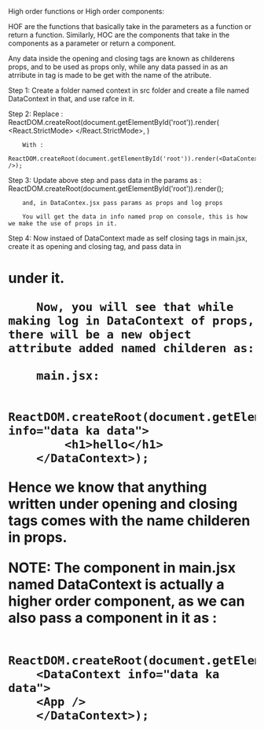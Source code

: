 High order functions or High order components:

HOF are the functions that basically take in the parameters as a function or return a function.
Similarly, HOC are the components that take in the components as a parameter or return a component.

Any data inside the opening and closing tags are known as childerens props, and to be used as props only, while any data passed in as an atrribute in tag is made to be get with the name of the atribute.

Step 1: Create a folder named context in src folder and create a file named DataContext in that, and use rafce in it.

Step 2: Replace : 
                    ReactDOM.createRoot(document.getElementById('root')).render(
                        <React.StrictMode>
                            <App />
                        </React.StrictMode>,
                    )

        With : 
                    ReactDOM.createRoot(document.getElementById('root')).render(<DataContext />);

Step 3: Update above step and pass data in the params as :
        ReactDOM.createRoot(document.getElementById('root')).render(<DataContext info="data ka data" />);

        and, in DataContex.jsx pass params as props and log props

        You will get the data in info named prop on console, this is how we make the use of props in it.

Step 4: Now instaed of DataContext made as self closing tags in main.jsx, create it as opening and closing tag, and pass data in <h1> under it. 

        Now, you will see that while making log in DataContext of props, there will be a new object attribute added named childeren as:

        main.jsx:

        ReactDOM.createRoot(document.getElementById('root')).render(<DataContext info="data ka data">
            <h1>hello</h1>
        </DataContext>);

Hence we know that anything written under opening and closing tags comes with the name childeren in props.

NOTE: The component in main.jsx named DataContext is actually a higher order component, as we can also pass a component in it as : 

        ReactDOM.createRoot(document.getElementById('root')).render(
        <DataContext info="data ka data">
        <App />
        </DataContext>);

